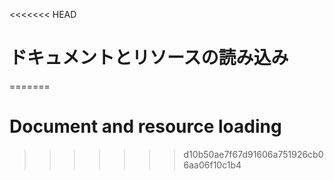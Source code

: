 
<<<<<<< HEAD
# ドキュメントとリソースの読み込み
=======
# Document and resource loading
>>>>>>> d10b50ae7f67d91606a751926cb06aa06f10c1b4
